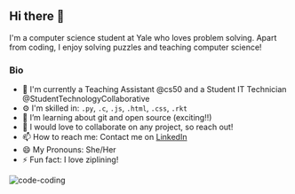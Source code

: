 ## Hi there 👋

I'm a computer science student at Yale who loves problem solving. Apart from coding, I enjoy solving puzzles and teaching computer science!

### Bio
- 🏢 I'm currently a Teaching Assistant @cs50 and a Student IT Technician @StudentTechnologyCollaborative 
- ⚙️ I'm skilled in: `.py`, `.c`, `.js`, `.html`, `.css`, `.rkt`
- 🌱 I’m learning about git and open source (exciting!!)
- 👯 I would love to collaborate on any project, so reach out!
- 📫 How to reach me: Contact me on [LinkedIn](https://www.linkedin.com/in/aminata-sakho-yale/)
- 😄 My Pronouns: She/Her
- ⚡ Fun fact: I love ziplining! 


![code-coding](https://user-images.githubusercontent.com/50711847/174719663-c1d46d86-0b02-48ef-b067-4805b413941e.gif)
